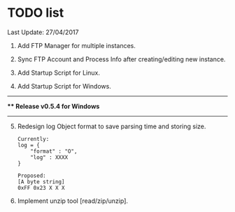 # TODO list

Last Update: 27/04/2017


1. Add FTP Manager for multiple instances.

2. Sync FTP Account and Process Info after creating/editing new instance.

3. Add Startup Script for Linux.

4. Add Startup Script for Windows.

__________

__** Release v0.5.4 for Windows__

__________

5. Redesign log Object format to save parsing time and storing size.
   ```
   Currently:
   log = {
       "format" : "O",
       "log" : XXXX
   }

   Proposed:
   [A byte string]
   0xFF 0x23 X X X 
   ```
6. Implement unzip tool [read/zip/unzip].
